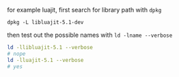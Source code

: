 
for example luajit, first search for library path with `dpkg`

```
dpkg -L libluajit-5.1-dev 
```
then test out the possible names with `ld -lname --verbose`

```sh
ld -llibluajit-5.1 --verbose
# nope
ld -lluajit-5.1 --verbose
# yes
```
